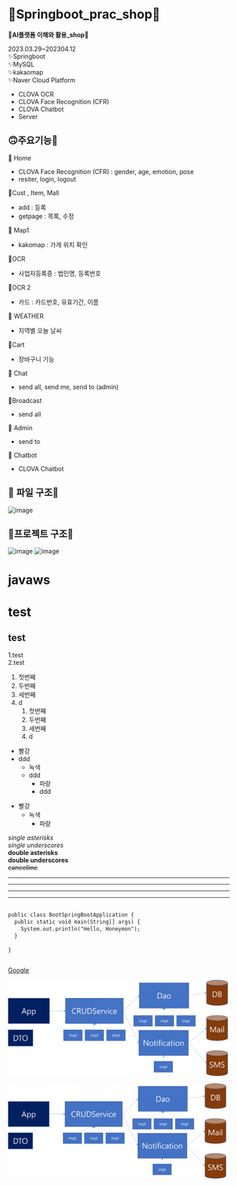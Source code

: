 # 📝Springboot_prac_shop📝

🍒**AI플랫폼 이해와 활용_shop**🍒

2023.03.29~202304.12   
✨Springboot   
✨MySQL   
✨kakaomap   
✨Naver Cloud Platform
- CLOVA OCR 
- CLOVA Face Recognition (CFR)
-  CLOVA Chatbot 
- Server 

## 🙃주요기능🙂

🎈 Home   
- CLOVA Face Recognition (CFR) :  gender, age, emotion, pose   
- resiter, login, logout   

🎈Cust , Item, Mall
- add : 등록
- getpage : 목록, 수정  

🎈 Map1  
- kakomap : 가게 위치 확인  

🎈OCR   
-  사업자등록증   : 법인명, 등록번호

🎈OCR 2
- 카드 : 카드번호, 유효기간, 이름

🎈 WEATHER   
- 지역별 오늘 날씨

🎈Cart   
- 장바구니 기능   

🎈 Chat   
- send all, send me, send to (admin)  

🎈Broadcast   
- send all

🎈 Admin   
- send to

🎈 Chatbot   
- CLOVA Chatbot 


## 📁 파일 구조📁   

![image](https://user-images.githubusercontent.com/124324104/231106506-ecd08dad-dfcf-44b1-83bc-4867d1985ea8.png)

## 🔧프로젝트 구조🔧
![image](https://user-images.githubusercontent.com/124324104/231098670-c31fe731-c9bf-4a22-bcd2-79b5b7236f9a.png)
![image](https://user-images.githubusercontent.com/124324104/231099509-6852670f-115d-4614-87e0-2bfcd3b58dfc.png)


# javaws   
# test 
## test 
1.test   
2.test


1. 첫번째
2. 두번째
3. 세번째
4. d
     1.	첫번째
     2.	두번째
     3.	세번째
     4.	d



* 빨강
* ddd
  * 녹색
  * ddd
    * 파랑
    * ddd

+ 빨강
  + 녹색
    + 파랑



*single asterisks*   
_single underscores_   
**double asterisks**   
__double underscores__   
~~cancelline~~   


* * *

***

*****

- - -

<pre>
<code>
public class BootSpringBootApplication {
  public static void main(String[] args) {
    System.out.println("Hello, Honeymon");
  }

}
</code>
</pre>
[Google](https://google.com, "google link")


![2-1_title](https://github.com/leejeani/javaws/blob/main/ws0306/0309.png)


<img width="500" alt="스크린샷 2022-03-27 오전 12 41 14" src="https://github.com/leejeani/javaws/blob/main/ws0306/0309.png">
